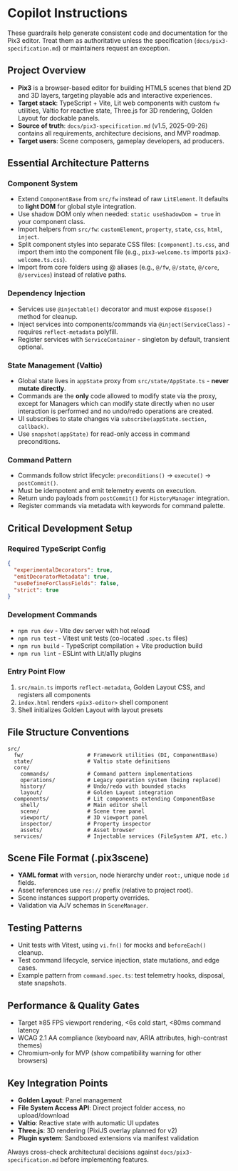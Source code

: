 # Copilot Instructions

These guardrails help generate consistent code and documentation for the Pix3 editor. Treat them as authoritative unless the specification (`docs/pix3-specification.md`) or maintainers request an exception.

## Project Overview

- **Pix3** is a browser-based editor for building HTML5 scenes that blend 2D and 3D layers, targeting playable ads and interactive experiences.
- **Target stack**: TypeScript + Vite, Lit web components with custom `fw` utilities, Valtio for reactive state, Three.js for 3D rendering, Golden Layout for dockable panels.
- **Source of truth**: `docs/pix3-specification.md` (v1.5, 2025-09-26) contains all requirements, architecture decisions, and MVP roadmap.
- **Target users**: Scene composers, gameplay developers, ad producers.

## Essential Architecture Patterns

### Component System
- Extend `ComponentBase` from `src/fw` instead of raw `LitElement`. It defaults to **light DOM** for global style integration.
- Use shadow DOM only when needed: `static useShadowDom = true` in your component class.
- Import helpers from `src/fw`: `customElement`, `property`, `state`, `css`, `html`, `inject`.
- Split component styles into separate CSS files: `[component].ts.css`, and import them into the component file (e.g., `pix3-welcome.ts` imports `pix3-welcome.ts.css`).
- Import from core folders using @ aliases (e.g., `@/fw`, `@/state`, `@/core`, `@/services`) instead of relative paths.

### Dependency Injection
- Services use `@injectable()` decorator and must expose `dispose()` method for cleanup.
- Inject services into components/commands via `@inject(ServiceClass)` - requires `reflect-metadata` polyfill.
- Register services with `ServiceContainer` - singleton by default, transient optional.

### State Management (Valtio)
- Global state lives in `appState` proxy from `src/state/AppState.ts` - **never mutate directly**.
- Commands are the **only** code allowed to modify state via the proxy, except for Managers which can modify state directly when no user interaction is performed and no undo/redo operations are created.
- UI subscribes to state changes via `subscribe(appState.section, callback)`.
- Use `snapshot(appState)` for read-only access in command preconditions.

### Command Pattern
- Commands follow strict lifecycle: `preconditions()` → `execute()` → `postCommit()`.
- Must be idempotent and emit telemetry events on execution.
- Return undo payloads from `postCommit()` for `HistoryManager` integration.
- Register commands via metadata with keywords for command palette.

## Critical Development Setup

### Required TypeScript Config
```json
{
  "experimentalDecorators": true,
  "emitDecoratorMetadata": true,
  "useDefineForClassFields": false,
  "strict": true
}
```

### Development Commands
- `npm run dev` - Vite dev server with hot reload
- `npm run test` - Vitest unit tests (co-located `.spec.ts` files)
- `npm run build` - TypeScript compilation + Vite production build
- `npm run lint` - ESLint with Lit/a11y plugins

### Entry Point Flow
1. `src/main.ts` imports `reflect-metadata`, Golden Layout CSS, and registers all components
2. `index.html` renders `<pix3-editor>` shell component
3. Shell initializes Golden Layout with layout presets

## File Structure Conventions

```
src/
  fw/                    # Framework utilities (DI, ComponentBase)
  state/                 # Valtio state definitions
  core/
    commands/            # Command pattern implementations
    operations/          # Legacy operation system (being replaced)
    history/             # Undo/redo with bounded stacks
    layout/              # Golden Layout integration
  components/            # Lit components extending ComponentBase
    shell/               # Main editor shell
    scene/               # Scene tree panel
    viewport/            # 3D viewport panel
    inspector/           # Property inspector
    assets/              # Asset browser
  services/              # Injectable services (FileSystem API, etc.)
```

## Scene File Format (.pix3scene)
- **YAML format** with `version`, node hierarchy under `root:`, unique node `id` fields.
- Asset references use `res://` prefix (relative to project root).
- Scene instances support property overrides.
- Validation via AJV schemas in `SceneManager`.

## Testing Patterns
- Unit tests with Vitest, using `vi.fn()` for mocks and `beforeEach()` cleanup.
- Test command lifecycle, service injection, state mutations, and edge cases.
- Example pattern from `command.spec.ts`: test telemetry hooks, disposal, state snapshots.

## Performance & Quality Gates
- Target ≥85 FPS viewport rendering, <6s cold start, <80ms command latency
- WCAG 2.1 AA compliance (keyboard nav, ARIA attributes, high-contrast themes)
- Chromium-only for MVP (show compatibility warning for other browsers)

## Key Integration Points
- **Golden Layout**: Panel management
- **File System Access API**: Direct project folder access, no upload/download
- **Valtio**: Reactive state with automatic UI updates
- **Three.js**: 3D rendering (PixiJS overlay planned for v2)
- **Plugin system**: Sandboxed extensions via manifest validation

Always cross-check architectural decisions against `docs/pix3-specification.md` before implementing features.
